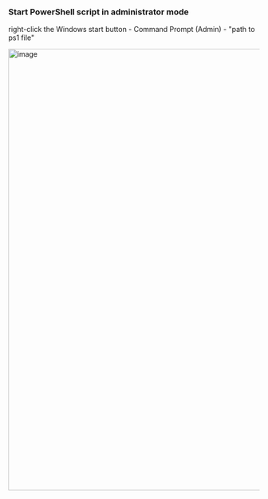 ### Start PowerShell script in administrator mode

right-click the Windows start button - Command Prompt (Admin) - "path to ps1 file"

<img width="885" alt="image" src="https://github.com/Qetesh/rdpFail2Ban/assets/4559341/ef1c9f78-9db0-40cb-8664-0fa6932ea8ae">
